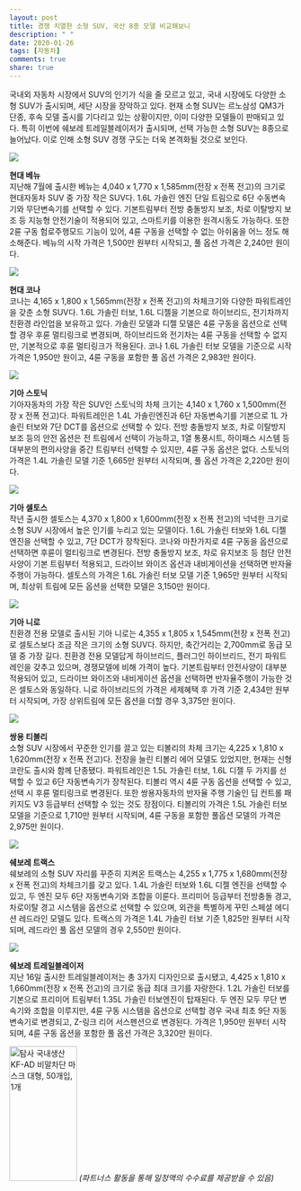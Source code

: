 ```yaml
---
layout: post
title: 경쟁 치열한 소형 SUV, 국산 8종 모델 비교해보니
description: " "
date: 2020-01-26
tags: [자동차]
comments: true
share: true
---
```



국내외 자동차 시장에서 SUV의 인기가 식을 줄 모르고 있고, 국내 시장에도 다양한 소형 SUV가 출시되며, 세단 시장을 장악하고 있다. 현재 소형 SUV는 르노삼성 QM3가 단종, 후속 모델 출시를 기다리고 있는 상황이지만, 이미 다양한 모델들이 판매되고 있다. 특히 이번에 쉐보레 트레일블레이저가 출시되며, 선택 가능한 소형 SUV는 8종으로 늘어났다. 이로 인해 소형 SUV 경쟁 구도는 더욱 본격화될 것으로 보인다.

![](https://post-phinf.pstatic.net/MjAyMDAxMzBfMjEz/MDAxNTgwMzY2MTgzMjE4.zUW4r43j0KYWDnqMg3ld7-m3lVi1e8kgId9Ppw561pUg.ysX_P5h769f0tCKDxxNBBootyUj7ZlOhv6T_sO1HWAcg.JPEG/Hyundai-Venue-2020-1280-02_copy.jpg?type=w1200)

**현대 베뉴**  
지난해 7월에 출시한 베뉴는 4,040 x 1,770 x 1,585mm(전장 x 전폭 전고)의 크기로 현대자동차 SUV 중 가장 작은 SUV다. 1.6L 가솔린 엔진 단일 트림으로 6단 수동변속기와 무단변속기를 선택할 수 있다. 기본트림부터 전방 충돌방지 보조, 차로 이탈방지 보조 등 지능형 안전기술이 적용되어 있고, 스마트키를 이용한 원격시동도 가능하다. 또한 2륜 구동 험로주행모드 기능이 있어, 4륜 구동을 선택할 수 없는 아쉬움을 어느 정도 해소해준다. 베뉴의 시작 가격은 1,500만 원부터 시작되고, 풀 옵션 가격은 2,240만 원이다.

![](https://post-phinf.pstatic.net/MjAyMDAxMzBfMjgz/MDAxNTgwMzY2MTkxNjc0.3HgxRUz_GBWjLPhPTe6twpGovE5YvH5TuSXNj7L9locg.hwyzsyuoVZLs_07FBzz1DIAR6YK45RP1F0PPQZZm5Asg.JPEG/pip-keyvisual-kona-hybrid-lc-w.jpg?type=w1200)

**현대 코나**  
코나는 4,165 x 1,800 x 1,565mm(전장 x 전폭 전고)의 차체크기와 다양한 파워트레인을 갖춘 소형 SUV다. 1.6L 가솔린 터보, 1.6L 디젤을 기본으로 하이브리드, 전기차까지 친환경 라인업을 보유하고 있다. 가솔린 모델과 디젤 모델은  4륜 구동을 옵션으로 선택할 경우 후륜 멀티링크로 변경되며, 하이브리드와 전기차는 4륜 구동을 선택할 수 없지만, 기본적으로 후륜 멀티링크가 적용된다. 코나 1.6L 가솔린 터보 모델을 기준으로 시작 가격은 1,950만 원이고, 4륜 구동을 포함한 풀 옵션 가격은 2,983만 원이다.

![](https://post-phinf.pstatic.net/MjAyMDAxMzBfMTk5/MDAxNTgwMzY2MjAxMzQ1.v1uZnyuRWvqC27PaKmrYDtxBkxc7ffh4DAxdGP7eFc8g.bk47fhAEUvapzwWeyMeEBzLCsDZTVw7P0DmyHR7_ksMg.JPEG/img_gallery_17.jpg?type=w1200)

**기아 스토닉**  
기아자동차의 가장 작은 SUV인 스토닉의 차체 크기는 4,140 x 1,760 x 1,500mm(전장 x 전폭 전고)다. 파워트레인은 1.4L 가솔린엔진과 6단 자동변속기를 기본으로 1L 가솔린 터보와 7단 DCT를 옵션으로 선택할 수 있다. 전방 충돌방지 보조, 차로 이탈방지 보조 등의 안전 옵션은 전 트림에서 선택이 가능하고, 1열 통풍시트, 하이패스 시스템 등 대부분의 편의사양을 중간 트림부터 선택할 수 있지만, 4륜 구동 옵션은 없다. 스토닉의 가격은 1.4L 가솔린 모델 기준  1,665만 원부터 시작되며, 풀 옵션 가격은 2,220만 원이다.

![](https://post-phinf.pstatic.net/MjAyMDAxMzBfNDYg/MDAxNTgwMzY2MjEzNTI2.nbFOAJJWHM4nPnm5erj4fbUCVcNlwBhdQVe-BEPlLaYg.6JLe68u12c7eil9JMIQ7NSWPML7CkI57djl0gwJ_uGAg.JPEG/1.jpg?type=w1200)

**기아 셀토스**  
작년 출시한 셀토스는 4,370 x 1,800 x 1,600mm(전장 x 전폭 전고)의 넉넉한 크기로 소형 SUV 시장에서 높은 인기를 누리고 있는 모델이다. 1.6L 가솔린 터보와 1.6L 디젤 엔진을 선택할 수 있고, 7단 DCT가 장착된다. 코나와 마찬가지로 4륜 구동을 옵션으로 선택하면 후륜이 멀티링크로 변경된다. 전방 충돌방지 보조, 차로 유지보조 등 첨단 안전사양이 기본 트림부터 적용되고, 드라이브 와이즈 옵션과 내비게이션을 선택하면 반자율주행이 가능하다. 셀토스의 가격은 1.6L 가솔린 터보 모델 기준 1,965만 원부터 시작되며, 최상위 트림에 모든 옵션을 선택한 모델은 3,150만 원이다.

![](https://post-phinf.pstatic.net/MjAyMDAxMzBfNTUg/MDAxNTgwMzY2MjI1MDcw.5kGa9Av5rmy7lB9DDrxR5kxm_go9Bh_bdclQ5YdPR1Ag.GyAGP_h4PqRACdCEDDqFy_qEPQpfr0z4qKRPNjz_UKgg.JPEG/%EC%82%AC%EC%A7%841.jpg?type=w1200)

**기아 니로**  
친환경 전용 모델로 출시된 기아 니로는 4,355 x 1,805 x 1,545mm(전장 x 전폭 전고)로 셀토스보다 조금 작은 크기의 소형 SUV다. 하지만, 축간거리는 2,700mm로 동급 모델 중 가장 길다. 친환경 전용 모델답게 하이브리드, 플러그인 하이브리드, 전기 파워트레인을 갖추고 있으며, 경쟁모델에 비해 가격이 높다. 기본트림부터 안전사양이 대부분 적용되어 있고, 드라이브 와이즈와 내비게이션 옵션을 선택하면 반자율주행이 가능한 것은 셀토스와 동일하다. 니로 하이브리드의 가격은 세제혜택 후 가격 기준 2,434만 원부터 시작되며, 가장 상위트림에 모든 옵션을 더할 경우 3,375만 원이다.

![](https://post-phinf.pstatic.net/MjAyMDAxMzBfMjgg/MDAxNTgwMzY2MjMzNzkz.IR_EP29DrHzDLEF9rxvBL6rsx0MVnLj9COsQG40jVwsg.b1EREA0u2cGWK2ZFNNBhZbcXvTRREHSIHSsaMMRDk3Ig.JPEG/20190520_Very_New_TIVOLI_%EC%A0%95%EC%B8%A1%EB%A9%B4.jpg?type=w1200)

**쌍용 티볼리**  
소형 SUV 시장에서 꾸준한 인기를 끌고 있는 티볼리의 차체 크기는 4,225 x 1,810 x 1,620mm(전장 x 전폭 전고)다. 전장을 늘린 티볼리 에어 모델도 있었지만, 현재는 신형 코란도 출시와 함께 단종됐다. 파워트레인은  1.5L 가솔린 터보, 1.6L 디젤 두 가지를 선택할 수 있고 6단 자동변속기가 장착된다. 티볼리 역시 4륜 구동 옵션을 선택할 수 있고, 선택 시 후륜 멀티링크로 변경된다. 또한 쌍용자동차의 반자율 주행 기술인 딥 컨트롤 패키지도 V3 등급부터 선택할 수 있는 것도 장점이다. 티볼리의 가격은 1.5L 가솔린 터보 모델을 기준으로 1,710만 원부터 시작되며, 4륜 구동을 포함한 풀옵션 모델의 가격은  2,975만 원이다.

![](https://post-phinf.pstatic.net/MjAyMDAxMzBfMTM2/MDAxNTgwMzY2MjUwNzYw.py4KaA4emOdYMO_CdZmNxQfgwrvmg2aVK3Yice10Kggg.aNgCaq6ke-vMe4xZQK8yIPL1Q1yWJaxx3d_Lx-uadwAg.JPEG/%EB%8D%94%EB%89%B4%ED%8A%B8%EB%9E%99%EC%8A%A4_%EB%A0%88%EB%93%9C%EB%9D%BC%EC%9D%B8_02.jpg?type=w1200)

**쉐보레 트랙스**  
쉐보레의 소형 SUV 자리를 꾸준히 지켜온 트랙스는 4,255 x 1,775 x 1,680mm(전장 x 전폭 전고)의 차체크기를 갖고 있다. 1.4L 가솔린 터보와 1.6L 디젤 엔진을 선택할 수 있고, 두 엔진 모두 6단 자동변속기와 조합을 이룬다. 프리미어 등급부터 전방충돌 경고, 차로이탈 경고 시스템을 옵션으로 선택할 수 있으며, 외관을 특별하게 꾸민 스페셜 에디션 레드라인 모델도 있다. 트랙스의 가격은 1.4L 가솔린 터보 기준 1,825만 원부터 시작되며, 레드라인 풀 옵션 모델의 경우 2,550만 원이다.

![](https://post-phinf.pstatic.net/MjAyMDAxMzBfMTgy/MDAxNTgwMzY2MjYwMjk4.riFzRUguKNBmN4I7-nbyH-YQiJcBj4B3mR6io7RBlJMg.DreyliQb43YAO582diXCATlAvIY9xGPyv-YUZjSFJ-gg.JPEG/%EC%B0%A8%EA%B8%89%EC%9D%84_%EB%9B%B0%EC%96%B4_%EB%84%98%EB%8A%94_%EC%9E%84%ED%8C%A9%ED%8A%B8_SUV%2C_%EC%89%90%EB%B3%B4%EB%A0%88_%ED%8A%B8%EB%A0%88%EC%9D%BC%EB%B8%94%EB%A0%88%EC%9D%B4%EC%A0%80_%EA%B3%B5%EC%8B%9D_%EC%B6%9C%EC%8B%9C_6.jpeg?type=w1200)

**쉐보레 트레일블레이저**  
지난 16일 출시한 트레일블레이저는 총 3가지 디자인으로 출시됐고, 4,425 x 1,810 x 1,660mm(전장 x 전폭 전고)의 크기로 동급 최대 크기를 자랑한다. 1.2L 가솔린 터보를 기본으로 프리미어 트림부터 1.35L 가솔린 터보엔진이 탑재된다. 두 엔진 모두 무단 변속기와 조합을 이루지만, 4륜 구동 시스템을 옵션으로 선택할 경우 국내 최초 9단 자동변속기로 변경되고, Z-링크 리어 서스펜션으로 변경된다. 가격은 1,950만 원부터 시작되며, 4륜 구동 옵션을 포함한 풀 옵션 가격은  3,320만 원이다.

<a href="https://coupa.ng/bQq9j5" target="_blank" referrerpolicy="unsafe-url"><img src="https://static.coupangcdn.com/image/affiliate/banner/1d092b8367d69eb4804ebca5c24d068a@2x.jpg" alt="탐사 국내생산 KF-AD 비말차단 마스크 대형, 50개입, 1개" width="120" height="240"></a>
_(파트너스 활동을 통해 일정액의 수수료를 제공받을 수 있음)_